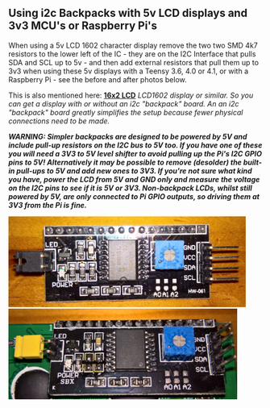 
## Using i2c Backpacks with 5v LCD displays and 3v3 MCU's or Raspberry Pi's

When using a 5v LCD 1602 character display remove the two two SMD 4k7 resistors to the lower left of the IC - they are on the I2C Interface that pulls SDA and SCL up to 5v - and then add external resistors that pull them up to 3v3 when using these 5v displays with a Teensy 3.6, 4.0 or 4.1, or with a Raspberry Pi - see the before and after photos below. 

This is also mentioned here: [**16x2 LCD**](https://github.com/probonopd/MiniDexed/wiki/Hardware#usb-midi-device)
*LCD1602 display or similar.  So you can get a display with or without an i2c "backpack" board. An an i2c "backpack" board greatly simplifies the setup because fewer physical connections need to be made.*

***WARNING: Simpler backpacks are designed to be powered by 5V and include pull-up resistors on the I2C bus to 5V too. If you have one of these you will need a 3V3 to 5V level shifter to avoid pulling up the Pi's I2C GPIO pins to 5V! Alternatively it may be possible to remove (desolder) the built-in pull-ups to 5V and add new ones to 3V3. If you're not sure what kind you have, power the LCD from 5V and GND only and measure the voltage on the I2C pins to see if it is 5V or 3V3. Non-backpack LCDs, whilst still powered by 5V, are only connected to Pi GPIO outputs, so driving them at 3V3 from the Pi is fine.***

<p align="left">
<img src="before.jpg" height="180" /> 
<img src="after.jpg" height="180" /> 
</p>

